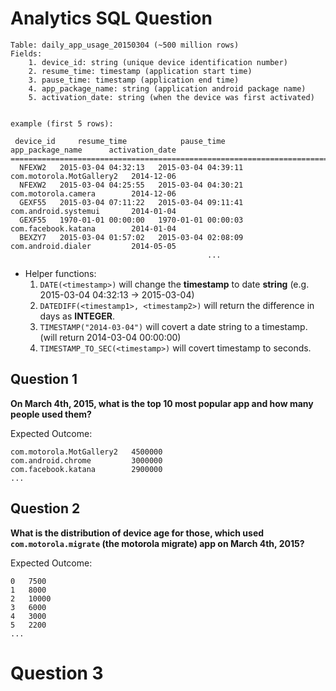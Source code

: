 # Analytics SQL Question

```
Table: daily_app_usage_20150304 (~500 million rows)
Fields: 
    1. device_id: string (unique device identification number)
    2. resume_time: timestamp (application start time)                                 
    3. pause_time: timestamp (application end time)
    4. app_package_name: string (application android package name)
    5. activation_date: string (when the device was first activated)


example (first 5 rows):
 
 device_id     resume_time            pause_time          app_package_name      activation_date
===============================================================================================
  NFEXW2   2015-03-04 04:32:13   2015-03-04 04:39:11   com.motorola.MotGallery2   2014-12-06
  NFEXW2   2015-03-04 04:25:55   2015-03-04 04:30:21   com.motorola.camera        2014-12-06
  GEXF55   2015-03-04 07:11:22   2015-03-04 09:11:41   com.android.systemui       2014-01-04
  GEXF55   1970-01-01 00:00:00   1970-01-01 00:00:03   com.facebook.katana        2014-01-04
  BEXZY7   2015-03-04 01:57:02   2015-03-04 02:08:09   com.android.dialer         2014-05-05
                                            ...
```

- Helper functions:
    1. `DATE(<timestamp>)` will change the **timestamp** to date **string** (e.g. 2015-03-04 04:32:13 -> 2015-03-04)
    2. `DATEDIFF(<timestamp1>, <timestamp2>)` will return the difference in days as **INTEGER**.
    3. `TIMESTAMP("2014-03-04")` will covert a date string to a timestamp. (will return 2014-03-04 00:00:00)
    4. `TIMESTAMP_TO_SEC(<timestamp>)` will covert timestamp to seconds.


## Question 1

**On March 4th, 2015, what is the top 10 most popular app and how many people used them?**

Expected Outcome:
```
com.motorola.MotGallery2   4500000
com.android.chrome         3000000
com.facebook.katana        2900000
...
```

## Question 2

**What is the distribution of device age for those, which used `com.motorola.migrate` (the motorola migrate) app on March 4th, 2015?**

Expected Outcome:
```
0   7500
1   8000
2   10000
3   6000
4   3000
5   2200
...
```

# Question 3





 